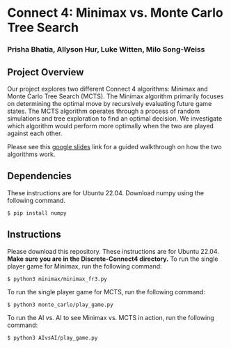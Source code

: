 # Connect 4: Minimax vs. Monte Carlo Tree Search 
### Prisha Bhatia, Allyson Hur, Luke Witten, Milo Song-Weiss

## Project Overview
Our project explores two different Connect 4 algorithms: Minimax and Monte Carlo Tree Search (MCTS). The Minimax algorithm primarily focuses on determining the optimal move by recursively evaluating future game states. The MCTS algorithm operates through a process of random simulations and tree exploration to find an optimal decision. We investigate which algorithm would perform more optimally when the two are played against each other.

Please see this [google slides](https://docs.google.com/presentation/d/1lUV6oKq1TK0hJg7rceNy-cgHpFHKEblRK2_G2xImq64/edit?usp=sharing) link for a guided walkthrough on how the two algorithms work.

## Dependencies
These instructions are for Ubuntu 22.04. Download numpy using the following command.
```
$ pip install numpy
```

## Instructions
Please download this repository. These instructions are for Ubuntu 22.04.
**Make sure you are in the Discrete-Connect4 directory.**
To run the single player game for Minimax, run the following command:
```
$ python3 minimax/minimax_fr3.py
```
To run the single player game for MCTS, run the following command:
```
$ python3 monte_carlo/play_game.py
```
To run the AI vs. AI to see Minimax vs. MCTS in action, run the following command:
```
$ python3 AIvsAI/play_game.py 
```



